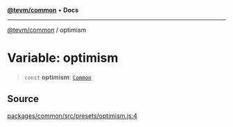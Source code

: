 [**@tevm/common**](../README.md) • **Docs**

***

[@tevm/common](../globals.md) / optimism

# Variable: optimism

> `const` **optimism**: [`Common`](../type-aliases/Common.md)

## Source

[packages/common/src/presets/optimism.js:4](https://github.com/evmts/tevm-monorepo/blob/main/packages/common/src/presets/optimism.js#L4)
